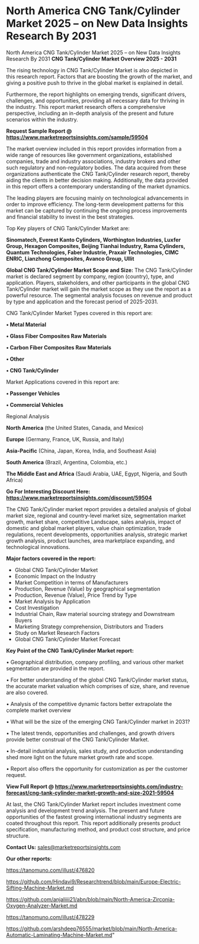# North America CNG Tank/Cylinder Market 2025 – on New Data Insights Research By 2031
North America CNG Tank/Cylinder Market 2025 – on New Data Insights Research By 2031
<Strong> CNG Tank/Cylinder Market Overview 2025 - 2031</strong>

The rising technology in CNG Tank/Cylinder Market is also depicted in this research report. Factors that are boosting the growth of the market, and giving a positive push to thrive in the global market is explained in detail.

Furthermore, the report highlights on emerging trends, significant drivers, challenges, and opportunities, providing all necessary data for thriving in the industry. This report market research offers a comprehensive perspective, including an in-depth analysis of the present and future scenarios within the industry.

<strong>Request Sample Report @ <a href=https://www.marketreportsinsights.com/sample/59504>https://www.marketreportsinsights.com/sample/59504</a></strong>

The market overview included in this report provides information from a wide range of resources like government organizations, established companies, trade and industry associations, industry brokers and other such regulatory and non-regulatory bodies. The data acquired from these organizations authenticate the CNG Tank/Cylinder research report, thereby aiding the clients in better decision making. Additionally, the data provided in this report offers a contemporary understanding of the market dynamics.

The leading players are focusing mainly on technological advancements in order to improve efficiency. The long-term development patterns for this market can be captured by continuing the ongoing process improvements and financial stability to invest in the best strategies.

Top Key players of CNG Tank/Cylinder Market are:

<strong>Sinomatech, Everest Kanto Cylinders, Worthington Industries, Luxfer Group, Hexagon Composites, Beijing Tianhai Industry, Rama Cylinders, Quantum Technologies, Faber Industrie, Praxair Technologies, CIMC ENRIC, Lianzhong Composites, Avanco Group, Ullit</strong>

<strong><b>Global CNG Tank/Cylinder Market Scope and Size:</b></strong>
The CNG Tank/Cylinder market is declared segment by company, region (country), type, and application. Players, stakeholders, and other participants in the global CNG Tank/Cylinder market will gain the market scope as they use the report as a powerful resource. The segmental analysis focuses on revenue and product by type and application and the forecast period of 2025-2031.

CNG Tank/Cylinder Market Types covered in this report are:

<strong>• Metal Material

• Glass Fiber Composites Raw Materials

• Carbon Fiber Composites Raw Materials

• Other

• CNG Tank/Cylinder</strong>

Market Applications covered in this report are:

<strong>• Passenger Vehicles

• Commercial Vehicles</strong> 

Regional Analysis

<strong>North America</strong> (the United States, Canada, and Mexico)

<strong>Europe</strong> (Germany, France, UK, Russia, and Italy)

<strong>Asia-Pacific</strong> (China, Japan, Korea, India, and Southeast Asia)

<strong>South America</strong> (Brazil, Argentina, Colombia, etc.)

<strong>The Middle East and Africa</strong> (Saudi Arabia, UAE, Egypt, Nigeria, and South Africa)

<strong>Go For Interesting Discount Here: <a href=https://www.marketreportsinsights.com/discount/59504>https://www.marketreportsinsights.com/discount/59504</a></strong>

The CNG Tank/Cylinder market report provides a detailed analysis of global market size, regional and country-level market size, segmentation market growth, market share, competitive Landscape, sales analysis, impact of domestic and global market players, value chain optimization, trade regulations, recent developments, opportunities analysis, strategic market growth analysis, product launches, area marketplace expanding, and technological innovations.

<strong><b>Major factors covered in the report:</b></strong>
<ul>
  <li>Global CNG Tank/Cylinder Market </li>
  <li>Economic Impact on the Industry</li>
  <li>Market Competition in terms of Manufacturers</li>
  <li>Production, Revenue (Value) by geographical segmentation</li>
  <li>Production, Revenue (Value), Price Trend by Type</li>
  <li>Market Analysis by Application</li>
  <li>Cost Investigation</li>
  <li>Industrial Chain, Raw material sourcing strategy and Downstream Buyers</li>
  <li>Marketing Strategy comprehension, Distributors and Traders</li>
  <li>Study on Market Research Factors</li>
  <li>Global CNG Tank/Cylinder Market Forecast</li>
</ul>

<strong><b>Key Point of the CNG Tank/Cylinder Market report:</b></strong>

• Geographical distribution, company profiling, and various other market segmentation are provided in the report.

• For better understanding of the global CNG Tank/Cylinder market status, the accurate market valuation which comprises of size, share, and revenue are also covered.

• Analysis of the competitive dynamic factors better extrapolate the complete market overview

• What will be the size of the emerging CNG Tank/Cylinder market in 2031?

• The latest trends, opportunities and challenges, and growth drivers provide better construal of the CNG Tank/Cylinder Market.

• In-detail industrial analysis, sales study, and production understanding shed more light on the future market growth rate and scope.

• Report also offers the opportunity for customization as per the customer request.

<strong><b>View Full Report @ <a href=https://www.marketreportsinsights.com/industry-forecast/cng-tank-cylinder-market-growth-and-size-2021-59504>https://www.marketreportsinsights.com/industry-forecast/cng-tank-cylinder-market-growth-and-size-2021-59504</a></b></strong>


At last, the CNG Tank/Cylinder Market report includes investment come analysis and development trend analysis. The present and future opportunities of the fastest growing international industry segments are coated throughout this report. This report additionally presents product specification, manufacturing method, and product cost structure, and price structure.

<strong>Contact Us:</strong>
sales@marketreportsinsights.com

<strong>Our other reports:</strong>

<a href=https://tanomuno.com/illust/476820>https://tanomuno.com/illust/476820</a>

<a href=https://github.com/Hindavi9/Researchtrend/blob/main/Europe-Electric-Sifting-Machine-Market.md>https://github.com/Hindavi9/Researchtrend/blob/main/Europe-Electric-Sifting-Machine-Market.md</a>

<a href=https://github.com/anjaliiii21/abn/blob/main/North-America-Zirconia-Oxygen-Analyzer-Market.md>https://github.com/anjaliiii21/abn/blob/main/North-America-Zirconia-Oxygen-Analyzer-Market.md</a>

<a href=https://tanomuno.com/illust/478229>https://tanomuno.com/illust/478229</a>

<a href=https://github.com/arshdeep76555/market/blob/main/North-America-Automatic-Laminating-Machine-Market.md>https://github.com/arshdeep76555/market/blob/main/North-America-Automatic-Laminating-Machine-Market.md</a>"
